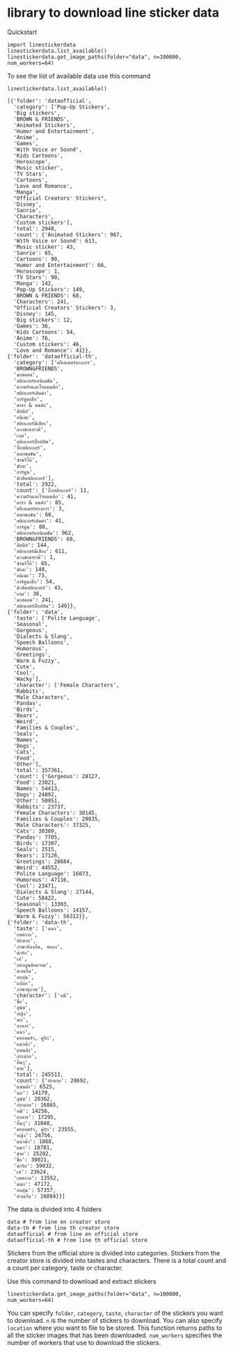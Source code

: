 # library to download line sticker data

Quickstart

    import linestickerdata
    linestickerdata.list_available()
    linestickerdata.get_image_paths(folder="data", n=100000, num_workers=64)

To see the list of available data use this command

    linestickerdata.list_available()

    [{'folder': 'dataofficial',
      'category': ['Pop-Up Stickers',
      'Big stickers',
      'BROWN & FRIENDS',
      'Animated Stickers',
      'Humor and Entertainment',
      'Anime',
      'Games',
      'With Voice or Sound',
      'Kids Cartoons',
      'Horoscope',
      'Music sticker',
      'TV Stars',
      'Cartoons',
      'Love and Romance',
      'Manga',
      "Official Creators' Stickers",
      'Disney',
      'Sanrio',
      'Characters',
      'Custom stickers'],
      'total': 2948,
      'count': {'Animated Stickers': 967,
      'With Voice or Sound': 613,
      'Music sticker': 43,
      'Sanrio': 65,
      'Cartoons': 90,
      'Humor and Entertainment': 66,
      'Horoscope': 1,
      'TV Stars': 90,
      'Manga': 142,
      'Pop-Up Stickers': 149,
      'BROWN & FRIENDS': 68,
      'Characters': 241,
      "Official Creators' Stickers": 3,
      'Disney': 145,
      'Big stickers': 12,
      'Games': 36,
      'Kids Cartoons': 54,
      'Anime': 76,
      'Custom stickers': 46,
      'Love and Romance': 41}},
    {'folder': 'dataofficial-th',
      'category': ['ครีเอเตอร์ทางการ',
      'BROWN&FRIENDS',
      'มาสคอต',
      'สติกเกอร์แอนิเมชัน',
      'ความรักและโรแมนติก',
      'สติกเกอร์เติมคำ',
      'การ์ตูนเด็ก',
      'ดารา & คนดัง',
      'ดิสนีย์',
      'อนิเมะ',
      'สติกเกอร์มีเสียง',
      'ดวงชะตาราศี',
      'เกม',
      'สติกเกอร์ป๊อปอัพ',
      'บิ๊กสติกเกอร์',
      'ตลกขบขัน',
      'ซานริโอ้',
      'มังงะ',
      'การ์ตูน',
      'มิวสิคสติกเกอร์'],
      'total': 2922,
      'count': {'บิ๊กสติกเกอร์': 11,
      'ความรักและโรแมนติก': 41,
      'ดารา & คนดัง': 85,
      'ครีเอเตอร์ทางการ': 3,
      'ตลกขบขัน': 66,
      'สติกเกอร์เติมคำ': 41,
      'การ์ตูน': 88,
      'สติกเกอร์แอนิเมชัน': 962,
      'BROWN&FRIENDS': 68,
      'ดิสนีย์': 144,
      'สติกเกอร์มีเสียง': 611,
      'ดวงชะตาราศี': 1,
      'ซานริโอ้': 65,
      'มังงะ': 140,
      'อนิเมะ': 73,
      'การ์ตูนเด็ก': 54,
      'มิวสิคสติกเกอร์': 43,
      'เกม': 36,
      'มาสคอต': 241,
      'สติกเกอร์ป๊อปอัพ': 149}},
    {'folder': 'data',
      'taste': ['Polite Language',
      'Seasonal',
      'Gorgeous',
      'Dialects & Slang',
      'Speech Balloons',
      'Humorous',
      'Greetings',
      'Warm & Fuzzy',
      'Cute',
      'Cool',
      'Wacky'],
      'character': ['Female Characters',
      'Rabbits',
      'Male Characters',
      'Pandas',
      'Birds',
      'Bears',
      'Weird',
      'Families & Couples',
      'Seals',
      'Names',
      'Dogs',
      'Cats',
      'Food',
      'Other'],
      'total': 357361,
      'count': {'Gorgeous': 28127,
      'Food': 23821,
      'Names': 54413,
      'Dogs': 24892,
      'Other': 50951,
      'Rabbits': 23737,
      'Female Characters': 38145,
      'Families & Couples': 29035,
      'Male Characters': 37325,
      'Cats': 30389,
      'Pandas': 7705,
      'Birds': 17307,
      'Seals': 2515,
      'Bears': 17126,
      'Greetings': 28684,
      'Weird': 44552,
      'Polite Language': 16073,
      'Humorous': 47116,
      'Cool': 23471,
      'Dialects & Slang': 27144,
      'Cute': 58422,
      'Seasonal': 13303,
      'Speech Balloons': 14157,
      'Warm & Fuzzy': 56312}},
    {'folder': 'data-th',
      'taste': ['ตลก',
      'เทศกาล',
      'ทักทาย',
      'ภาษาท้องถิ่น, สแลง',
      'น่ารัก',
      'เท่',
      'บอลลูนข้อความ',
      'สวยเริ่ด',
      'อบอุ่น',
      'แปลก',
      'ภาษาสุภาพ'],
      'character': ['หมี',
      'ชื่อ',
      'สุนัข',
      'หญิง',
      'นก',
      'อาหาร',
      'แมว',
      'ครอบครัว, คู่รัก',
      'แมวน้ำ',
      'แพนด้า',
      'กระต่าย',
      'อื่นๆ',
      'ชาย'],
      'total': 245513,
      'count': {'ทักทาย': 28692,
      'แพนด้า': 6525,
      'นก': 14179,
      'สุนัข': 20362,
      'กระต่าย': 16865,
      'หมี': 14256,
      'อาหาร': 17295,
      'อื่นๆ': 31848,
      'ครอบครัว, คู่รัก': 23555,
      'หญิง': 24756,
      'แมวน้ำ': 1868,
      'แมว': 18781,
      'ชาย': 25202,
      'ชื่อ': 30021,
      'น่ารัก': 59032,
      'เท่': 23624,
      'เทศกาล': 13552,
      'ตลก': 47172,
      'อบอุ่น': 57357,
      'สวยเริ่ด': 16084}}]

The data is divided into 4 folders

    data # from line en creator store
    data-th # from line th creator store
    dataofficial # from line en official store
    dataofficial-th # from line th official store

Stickers from the official store is divided into categories.
Stickers from the creator store is divided into tastes and characters. There is a total count and a count per category, taste or character.

Use this command to download and extract stickers

    linestickerdata.get_image_paths(folder="data", n=100000, num_workers=64)

You can specify `folder`, `category`, `taste`, `character` of the stickers you want to download. `n` is the number of stickers to download. You can also specify `location` where you want to file to be stored. This function returns paths to all the sticker images that has been downloaded. `num_workers` specifies the number of workers that use to download the stickers.